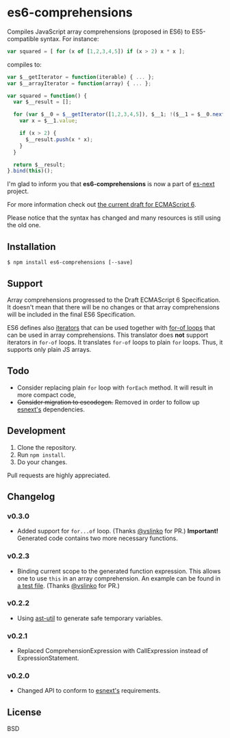 # es6-comprehensions

Compiles JavaScript array comprehensions (proposed in ES6) to ES5-compatible syntax. For instance:

```js
var squared = [ for (x of [1,2,3,4,5]) if (x > 2) x * x ];
```

compiles to:

```js
var $__getIterator = function(iterable) { ... };
var $__arrayIterator = function(array) { ... };

var squared = function() {
  var $__result = [];

  for (var $__0 = $__getIterator([1,2,3,4,5]), $__1; !($__1 = $__0.next()).done; ) {
    var x = $__1.value;

    if (x > 2) {
      $__result.push(x * x);
    }
  }

  return $__result;
}.bind(this)();
```

I'm glad to inform you that **es6-comprehensions** is now a part of [es-next](https://github.com/square/esnext) project.

For more information check out [the current draft for ECMAScript 6](http://people.mozilla.org/~jorendorff/es6-draft.html#sec-array-comprehension).

Please notice that the syntax has changed and many resources is still using the old one.

## Installation

```
$ npm install es6-comprehensions [--save]
```

## Support

Array comprehensions progressed to the Draft ECMAScript 6 Specification. It doesn't mean that there will be no changes or that array comprehensions will be included in the final ES6 Specification.

ES6 defines also [iterators](http://tc39wiki.calculist.org/es6/iterators/) that can be used together with [for-of loops](http://tc39wiki.calculist.org/es6/for-of/) that can be used in array comprehensions. This translator does **not** support iterators in `for-of` loops. It translates `for-of` loops to plain `for` loops. Thus, it supports only plain JS arrays.

## Todo

* Consider replacing plain `for` loop with `forEach` method. It will result in more compact code,
* ~~Consider migration to escodegen.~~ Removed in order to follow up [esnext's](https://github.com/square/esnext) dependencies.

## Development

1. Clone the repository.
2. Run `npm install`.
3. Do your changes.

Pull requests are highly appreciated.

## Changelog

### v0.3.0

* Added support for `for...of` loop. (Thanks [@vslinko](https://github.com/vslinko) for PR.) **Important!** Generated code contains two more necessary functions.

### v0.2.3

* Binding current scope to the generated function expression. This allows one to use `this` in an array comprehension. An example can be found in [a test file](https://github.com/dreame4/es6-comprehensions/blob/master/test/parser_test.js#L48). (Thanks [@vslinko](https://github.com/vslinko) for PR.)

### v0.2.2

* Using [ast-util](https://github.com/square/ast-util) to generate safe temporary variables.

### v0.2.1

* Replaced ComprehensionExpression with CallExpression instead of ExpressionStatement.

### v0.2.0

* Changed API to conform to [esnext's](https://github.com/square/esnext) requirements.

## License

BSD
